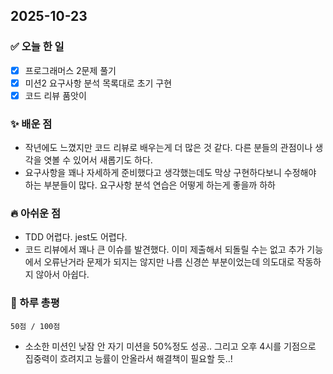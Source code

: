 ## 2025-10-23

### ✅ 오늘 한 일

- [x] 프로그래머스 2문제 풀기
- [x] 미션2 요구사항 분석 목록대로 초기 구현
- [x] 코드 리뷰 품앗이

### ✨ 배운 점

- 작년에도 느꼈지만 코드 리뷰로 배우는게 더 많은 것 같다. 다른 분들의 관점이나 생각을 엿볼 수 있어서 새롭기도 하다.
- 요구사항을 꽤나 자세하게 준비했다고 생각했는데도 막상 구현하다보니 수정해야 하는 부분들이 많다. 요구사항 분석 연습은 어떻게 하는게 좋을까 하하

### 🔥 아쉬운 점

- TDD 어렵다. jest도 어렵다.
- 코드 리뷰에서 꽤나 큰 이슈를 발견했다. 이미 제출해서 되돌릴 수는 없고 추가 기능에서 오류난거라 문제가 되지는 않지만 나름 신경쓴 부분이었는데 의도대로 작동하지 않아서 아쉽다.

### 💬 하루 총평

```
50점 / 100점
```

- 소소한 미션인 낮잠 안 자기 미션을 50%정도 성공.. 그리고 오후 4시를 기점으로 집중력이 흐려지고 능률이 안올라서 해결책이 필요할 듯..!
